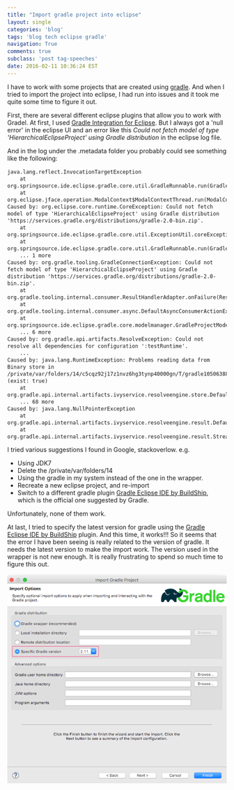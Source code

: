 ```yaml
---
title: "Import gradle project into eclipse"
layout: single
categories: 'blog'
tags: 'blog tech eclipse gradle'
navigation: True
comments: true
subclass: 'post tag-speeches'
date: 2016-02-11 10:36:24 EST
---
```


I have to work with some projects that are created using [gradle](http://gradle.org/). And when I tried to import the project into eclipse, I had run into issues and it took me quite some time to figure it out.

First, there are several different eclipse plugins that allow you to work with Gradel. At first, I used [Gradle Integration for Eclipse](https://marketplace.eclipse.org/content/gradle-integration-eclipse-0). But I always got a 'null error' in the eclipse UI and an error like this *Could not fetch model of type 'HierarchicalEclipseProject' using Gradle distribution* in the eclipse log file.

And in the log under the .metadata folder you probably could see something like the following:

```
java.lang.reflect.InvocationTargetException
	at org.springsource.ide.eclipse.gradle.core.util.GradleRunnable.run(GradleRunnable.java:112)
	at org.eclipse.jface.operation.ModalContext$ModalContextThread.run(ModalContext.java:119)
Caused by: org.eclipse.core.runtime.CoreException: Could not fetch model of type 'HierarchicalEclipseProject' using Gradle distribution 'https://services.gradle.org/distributions/gradle-2.0-bin.zip'.
	at org.springsource.ide.eclipse.gradle.core.util.ExceptionUtil.coreException(ExceptionUtil.java:40)
	at org.springsource.ide.eclipse.gradle.core.util.GradleRunnable.run(GradleRunnable.java:104)
	... 1 more
Caused by: org.gradle.tooling.GradleConnectionException: Could not fetch model of type 'HierarchicalEclipseProject' using Gradle distribution 'https://services.gradle.org/distributions/gradle-2.0-bin.zip'.
	at org.gradle.tooling.internal.consumer.ResultHandlerAdapter.onFailure(ResultHandlerAdapter.java:59)
	at org.gradle.tooling.internal.consumer.async.DefaultAsyncConsumerActionExecutor$1$1.run(DefaultAsyncConsumerActionExecutor.java:57)
	at org.springsource.ide.eclipse.gradle.core.modelmanager.GradleProjectModelManager.getModelInternal(GradleProjectModelManager.java:141)
	... 6 more
Caused by: org.gradle.api.artifacts.ResolveException: Could not resolve all dependencies for configuration ':testRuntime'.
    ...
Caused by: java.lang.RuntimeException: Problems reading data from Binary store in /private/var/folders/14/c5cqz92j17z1nvz6hg3tynp40000gn/T/gradle105063885390697438.bin (exist: true)
	at org.gradle.api.internal.artifacts.ivyservice.resolveengine.store.DefaultBinaryStore$SimpleBinaryData.read(DefaultBinaryStore.java:126)
	... 68 more
Caused by: java.lang.NullPointerException
	at org.gradle.api.internal.artifacts.ivyservice.resolveengine.result.DefaultResolutionResultBuilder.resolvedConfiguration(DefaultResolutionResultBuilder.java:61)
	at org.gradle.api.internal.artifacts.ivyservice.resolveengine.result.StreamingResolutionResultBuilder$RootFactory.deserialize(StreamingResolutionResultBuilder.java:184)

```

I tried various suggestions I found in Google, stackoverlow. e.g.

- Using JDK7
- Delete the /private/var/folders/14
- Using the gradle in my system instead of the one in the wrapper.
- Recreate a new eclipse project, and re-import
- Switch to a different gradle plugin [Gradle Eclipse IDE by BuildShip](http://gradle.org/eclipse/), which is the official one suggested by Gradle.

Unfortunately, none of them work.

At last, I tried to specify the latest version for gradle using the [Gradle Eclipse IDE by BuildShip](http://gradle.org/eclipse/) plugin. And this time, it works!!! So it seems that the error I have been seeing is really related to the version of gradle. It needs the latest version to make the import work. The version used in the wrapper is not new enough. It is really frustrating to spend so much time to figure this out.

![Configure the gradle version](/assets/images/gradle_import.png)


